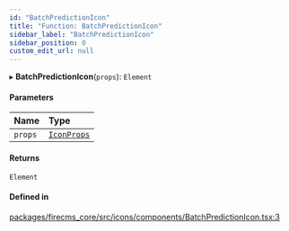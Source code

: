 ```yaml
---
id: "BatchPredictionIcon"
title: "Function: BatchPredictionIcon"
sidebar_label: "BatchPredictionIcon"
sidebar_position: 0
custom_edit_url: null
---
```


▸ **BatchPredictionIcon**(`props`): `Element`

#### Parameters

| Name | Type |
| :------ | :------ |
| `props` | [`IconProps`](../types/IconProps.md) |

#### Returns

`Element`

#### Defined in

[packages/firecms_core/src/icons/components/BatchPredictionIcon.tsx:3](https://github.com/FireCMSco/firecms/blob/d45f3739/packages/firecms_core/src/icons/components/BatchPredictionIcon.tsx#L3)
